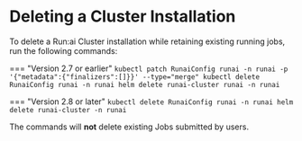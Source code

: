 # Deleting a Cluster Installation


To delete a Run:ai Cluster installation while retaining existing running jobs, run the following commands:

=== "Version 2.7 or earlier"
    ```
    kubectl patch RunaiConfig runai -n runai -p '{"metadata":{"finalizers":[]}}' --type="merge"
    kubectl delete RunaiConfig runai -n runai
    helm delete runai-cluster runai -n runai
    ```

=== "Version 2.8 or later"
    ```
    kubectl delete RunaiConfig runai -n runai
    helm delete runai-cluster -n runai
    ```


The commands will __not__ delete existing Jobs submitted by users. 

